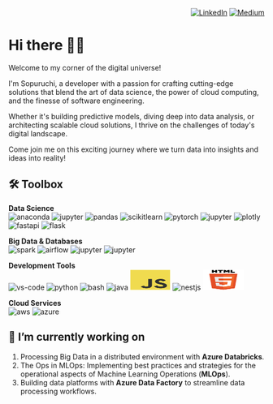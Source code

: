 <div align="right">


[![LinkedIn](https://img.shields.io/badge/LinkedIn-0077B5?style=for-the-badge&logo=linkedin&logoColor=white)](https://www.linkedin.com/in/sopuruchi-chisom/)
[![Medium](https://img.shields.io/badge/Medium-12100E?style=for-the-badge&logo=medium&logoColor=white)](https://medium.com/@sopuruchi.chisom)
</div>

<h1>Hi there 👋🏾</h1>
<p>Welcome to my corner of the digital universe!</p>
<p>I'm Sopuruchi, a developer with a passion for crafting cutting-edge solutions that blend the art of data science, the power of cloud computing, and the finesse of software engineering.</p>
<p>Whether it's building predictive models, diving deep into data analysis, or architecting scalable cloud solutions, I thrive on the challenges of today's digital landscape.</p>
<p>Come join me on this exciting journey where we turn data into insights and ideas into reality!</p>



<h2 align="left"> 🛠️ Toolbox</h2>
<p align="left">
    <strong>Data Science</strong><br>
    <img src="https://cdn.jsdelivr.net/gh/devicons/devicon@latest/icons/anaconda/anaconda-original-wordmark.svg" alt="anaconda" width="80" height="60"/>
    <img src="https://cdn.jsdelivr.net/gh/devicons/devicon@latest/icons/jupyter/jupyter-original-wordmark.svg" alt="jupyter" width="80" height="50"/>
    <img src="https://cdn.jsdelivr.net/gh/devicons/devicon@latest/icons/pandas/pandas-original-wordmark.svg" alt="pandas" width="80" height="60"/>
    <img src="https://cdn.jsdelivr.net/gh/devicons/devicon@latest/icons/scikitlearn/scikitlearn-original.svg" alt="scikitlearn" width="80" height="60"/>
    <img src="https://cdn.jsdelivr.net/gh/devicons/devicon@latest/icons/pytorch/pytorch-original-wordmark.svg" alt="pytorch" width="80" height="60"/>
    <img src="https://cdn.jsdelivr.net/gh/devicons/devicon@latest/icons/tensorflow/tensorflow-original-wordmark.svg" alt="jupyter" width=80" height="60"/>
    <img src="https://cdn.jsdelivr.net/gh/devicons/devicon@latest/icons/plotly/plotly-original-wordmark.svg" alt="plotly" width="80" height="60"/>
    <img src="https://cdn.jsdelivr.net/gh/devicons/devicon@latest/icons/fastapi/fastapi-original-wordmark.svg" alt="fastapi" width="80" height="60"/>
    <img src="https://cdn.jsdelivr.net/gh/devicons/devicon@latest/icons/flask/flask-original-wordmark.svg" alt="flask" width="70" height="60"/>
</p>
<p>
    <strong>Big Data & Databases</strong><br>
    <img src="https://cdn.jsdelivr.net/gh/devicons/devicon@latest/icons/apachespark/apachespark-original-wordmark.svg" alt="spark" width="90" height="60"/>
    <img src="https://cdn.jsdelivr.net/gh/devicons/devicon@latest/icons/apacheairflow/apacheairflow-original-wordmark.svg" alt="airflow" width="90" height="70"/>
    <img src="https://cdn.jsdelivr.net/gh/devicons/devicon@latest/icons/microsoftsqlserver/microsoftsqlserver-original-wordmark.svg" alt="jupyter" width="90" height="60"/>
    <img src="https://cdn.jsdelivr.net/gh/devicons/devicon@latest/icons/postgresql/postgresql-original-wordmark.svg" alt="jupyter" width="80" height="50"/>
</p>
<p align="left"> 
    <strong>Development Tools</strong><br>
    <img src="https://cdn.jsdelivr.net/gh/devicons/devicon@latest/icons/vscode/vscode-original-wordmark.svg" alt="vs-code" width="80" height="50"/>
    <img src="https://cdn.jsdelivr.net/gh/devicons/devicon@latest/icons/python/python-original-wordmark.svg" alt="python" width="80" height="50"/>
    <img src="https://cdn.jsdelivr.net/gh/devicons/devicon@latest/icons/bash/bash-plain.svg" alt="bash" width="80" height="50"/>
    <img src="https://cdn.jsdelivr.net/gh/devicons/devicon@latest/icons/java/java-original-wordmark.svg" alt="java" width="80" height="50"/>
    <img src="https://raw.githubusercontent.com/devicons/devicon/master/icons/javascript/javascript-original.svg" alt="javascript" width="80" height="40"/> 
    <img src="https://cdn.jsdelivr.net/gh/devicons/devicon@latest/icons/nestjs/nestjs-original-wordmark.svg" alt="nestjs" width="80" height="50"/>
    <img src="https://raw.githubusercontent.com/devicons/devicon/master/icons/html5/html5-original-wordmark.svg" alt="html5" width="80" height="40"/>
</p>
<p align="left">
    <strong>Cloud Services</strong><br>
    <img src="https://cdn.jsdelivr.net/gh/devicons/devicon@latest/icons/amazonwebservices/amazonwebservices-original-wordmark.svg" alt="aws" width="80" height="50"/>
    <img src="https://cdn.jsdelivr.net/gh/devicons/devicon@latest/icons/azure/azure-original-wordmark.svg" alt="azure" width="80" height="70"/>
</p>


<h2 align="left"> 🔭 I’m currently working on</h2>
    <ol>
    <li>Processing Big Data in a distributed environment with <b>Azure Databricks</b>.</li>
    <li>The Ops in MLOps: Implementing best practices and strategies for the operational aspects of Machine Learning Operations (<b>MLOps</b>).</li>
    <li>Building data platforms with <b>Azure Data Factory</b> to streamline data processing workflows.</li>
    </ol>



<!--
**cs-uche/cs-uche** is a ✨ _special_ ✨ repository because its `README.md` (this file) appears on your GitHub profile.

Here are some ideas to get you started:

- 🔭 I’m currently working on ...
- 🌱 I’m currently learning ...
- 👯 I’m looking to collaborate on ...
- 🤔 I’m looking for help with ...
- 💬 Ask me about ...
- 📫 How to reach me: ...
- 😄 Pronouns: ...
- ⚡ Fun fact: ...
-->
